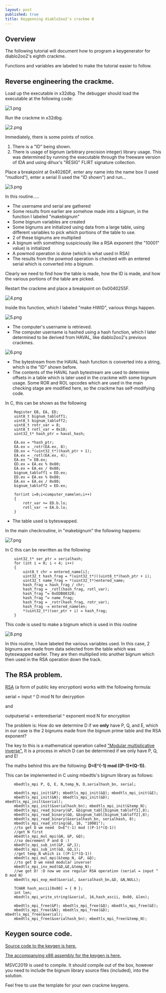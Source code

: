 ```yaml
---
layout: post
published: true
title: Keygenning diablo2oo2's crackme 8
---
```

## Overview

The following tutorial will document how to program a keygenerator for diablo2oo2's
eighth crackme.

Functions and variables are labeled to make the tutorial easier to follow.


## Reverse engineering the crackme.

Load up the executable in x32dbg. 
The debugger should load the executable at the following code:

![1.png]({{site.baseurl}}/images/crackme8/1.PNG)

Run the crackme in x32dbg.

![2.png]({{site.baseurl}}/images/crackme8/2.PNG)

Immediately, there is some points of notice.

1. There is a "ID" being shown.
2. There is usage of bignum (arbitrary precision integer) library usage. This was determined by
running the executable through the freeware version of IDA and using dihux's "RESIG" FLIRT signature
collection.

Place a breakpoint at 0x4026DF, enter any name into the name box (I used "mudlord"), enter a serial
(I used the "ID shown") and run...

![3.png]({{site.baseurl}}/images/crackme8/3.PNG)

In this routine.....
* The username and serial are gathered
* Some results from earlier are somehow made into a bignum, in the function I labeled "makebignum"
* Some bignum variables are created
* Some bignums are initialized using data from a large table, using different variables to pick 
which portions of the table to use.
* 2 of these bignums are multiplied
* A bignum with something suspiciously like a RSA exponent (the "10001" value) is initialized
* A powmod operation is done (which is what used in RSA)
* The results from the powmod operation is checked with an entered serial which is converted into
a bignum.

Clearly we need to find how the table is made, how the ID is made, and how the various portions of
the table are picked.

Restart the crackme and place a breakpoint on 0x0040255F.

![4.png]({{site.baseurl}}/images/crackme8/4.PNG)

Inside this function, which I labeled "make HWID", various things happen.

![5.png]({{site.baseurl}}/images/crackme8/5.PNG)

* The computer's username is retrieved.
* The computer username is hashed using a hash function, which I later determined to be derived from HAVAL, like diablo2oo2's previous crackmes.

![6.png]({{site.baseurl}}/images/crackme8/6.PNG)

* The bytestream from the HAVAL hash function is converted into a string, which is the "ID" shown before.
* The contents of the HAVAL hash bytestream are used to determine offsets in a table which is later
used in the crackme with some bignum usage. Some ROR and ROL opcodes which are used in the main checking stage are modified here, so the crackme has self-modifying code.

In C, this can be shown as the following

```
    Register EB, EA, ED;
	uint8_t bignum_tabloff1;
	uint8_t bignum_tabloff2;
	uint8_t rotr_var = 8;
	uint8_t rotl_var = 0x10;
	uint32_t* hash_ptr = haval_hash;

	EA.ex = *hash_ptr;
	EA.ex = _rotr(EA.ex, 8);
	EB.ex = *(uint32_t*)(hash_ptr + 1);
	EA.ex = _rotl(EA.ex, 4);
	EA.ex ^= EB.ex;
	ED.ex = EA.ex % 0x80;
	EA.ex = EA.ex / 0x80;
	bignum_tabloff1 = ED.ex;
	ED.ex = EA.ex % 0x80;
	EA.ex = EA.ex / 0x80;
	bignum_tabloff2 = ED.ex;

	for(int i=0;i<computer_namelen;i++)
	{
		rotr_var += ED.b.lo;
		rotl_var -= EA.b.lo;
	}
```

* The table used is byteswapped.

In the main checkroutine, in "makebignum" the following happens:

![7.png]({{site.baseurl}}/images/crackme8/7.PNG)

In C this can be rewritten as the following:

```
	uint32_t* ser_ptr = serialhash;
	for (int i = 0; i < 4; i++)
	{
		uint8_t chr = entered_name[i];
		uint32_t hash_frag = *(uint32_t*)((uint8_t*)hash_ptr + i);
		uint32_t name_frag = *(uint32_t*)entered_name;
		hash_frag = hash_frag / chr;
		hash_frag = _rotl(hash_frag, rotl_var);
		hash_frag ^= 0xEDB88320;
		hash_frag ^= name_frag;
		hash_frag = _rotr(hash_frag, rotr_var);
		hash_frag -= entered_namelen;
		*(uint32_t*)(ser_ptr + i) = hash_frag;
	}
```

This code is used to make a bignum which is used in this routine 

![8.png]({{site.baseurl}}/images/crackme8/8.PNG)

In this routine, I have labeled the various variables used. In this case, 2 bignums are made from data
selected from the table which was byteswapped earlier. They are then multiplied into another bignum which then used in the RSA operation down the track.

## The RSA problem.

[RSA](https://simple.wikipedia.org/wiki/RSA_algorithm) (a form of public key encryption) works with the following formula:

serial = input ^ D mod N for decryption

and 

outputserial = enteredserial ^ exponent mod N for encryption

The problem is: How do we determine D if we **only** have P, Q, and E, which in our case is the 2 bignums made from the bignum prime table and the RSA exponent?

The key to this is a mathematical operation called ["Modular multiplicative inverse".](https://en.wikipedia.org/wiki/Modular_multiplicative_inverse)
It is a process in which D can be determined if we only have P, Q, and E!

The maths behind this are the following:
**D=E^(-1) mod ((P-1)*(Q-1)).**

This can be implemented in C using mbedtls's bignum library as follows:
```
	mbedtls_mpi P, Q, E, N,temp_N, D,serialhash_bn, serial;
	
	mbedtls_mpi_init(&P); mbedtls_mpi_init(&Q); mbedtls_mpi_init(&E);
	mbedtls_mpi_init(&N); mbedtls_mpi_init(&D); mbedtls_mpi_init(&serial);
	mbedtls_mpi_init(&serialhash_bn); mbedtls_mpi_init(&temp_N);
	mbedtls_mpi_read_binary(&P, &bignum_tabl[bignum_tabloff1],8);
	mbedtls_mpi_read_binary(&Q, &bignum_tabl[bignum_tabloff2],8);
	mbedtls_mpi_read_binary(&serialhash_bn, serialhash, 8);
	mbedtls_mpi_read_string(&E, 16, "10001");
	//to get D we need  D=E^(-1) mod ((P-1)*(Q-1))
	//get N first
	mbedtls_mpi_mul_mpi(&N, &P, &Q);
	//so decrement P and Q :)
	mbedtls_mpi_sub_int(&P, &P,1);
	mbedtls_mpi_sub_int(&Q, &Q,1);
	//get temp_N which is ((P-1)*(Q-1))
	mbedtls_mpi_mul_mpi(&temp_N, &P, &Q);
	//to get D we need modular inverse!
	mbedtls_mpi_inv_mod(&D,&E,&temp_N);
	//we got D! :D now we use regular RSA operation (serial = input ^ D mod N)
	mbedtls_mpi_exp_mod(&serial, &serialhash_bn,&D, &N,NULL);

	TCHAR hash_ascii[0x80] = { 0 };
	int len;
	mbedtls_mpi_write_string(&serial, 16,hash_ascii, 0x80, &len);

	mbedtls_mpi_free(&P); mbedtls_mpi_free(&Q); mbedtls_mpi_free(&E);
	mbedtls_mpi_free(&N); mbedtls_mpi_free(&D); mbedtls_mpi_free(&serial);
	mbedtls_mpi_free(&serialhash_bn); mbedtls_mpi_free(&temp_N);
```

## Keygen source code.

[Source code to the keygen is here.](https://github.com/mudlord/crackme_solutions/blob/master/algo/d2k2_crackme08.c)

[The accompanying x86 assembly for the keygen is here.](https://github.com/mudlord/crackme_solutions/blob/master/keygenned/algo/d2k2_crackme08_hash.asm)

MSVC2019 is used to compile. It should compile out of the box, however you need to include the bignum library source files (included), into the solution. 

Feel free to use the template for your own crackme keygens.




